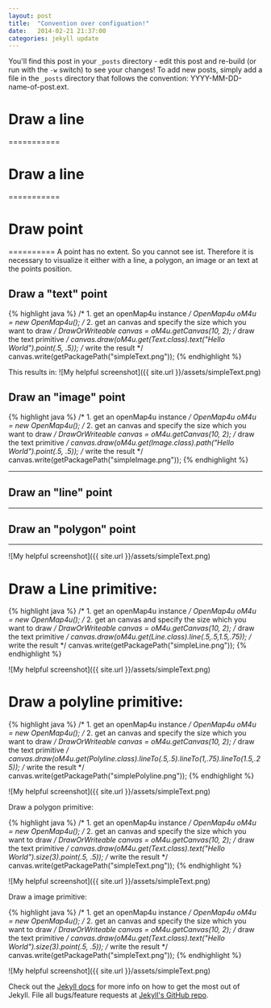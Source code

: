 ```yaml
---
layout: post
title:  "Convention over configuation!"
date:   2014-02-21 21:37:00
categories: jekyll update
---
```


You'll find this post in your `_posts` directory - edit this post and re-build (or run with the `-w` switch) to see your changes!
To add new posts, simply add a file in the `_posts` directory that follows the convention: YYYY-MM-DD-name-of-post.ext.


# Draw a line
===========
# Draw a line
===========


# Draw point
==========
A point has no extent. So you cannot see ist. Therefore it is necessary to visualize it either with a line, a polygon, an image or an text at the points position.

## Draw a "text" point
{% highlight java %}
/* 1. get an openMap4u instance */
OpenMap4u oM4u = new OpenMap4u();
/* 2. get an canvas and specify the size which you want to draw */
DrawOrWriteable canvas = oM4u.getCanvas(10, 2);
/* draw the text primitive */
canvas.draw(oM4u.get(Text.class).text("Hello World").point(.5, .5));
/* write the result */
canvas.write(getPackagePath("simpleText.png"));
{% endhighlight %}

This results in: 
![My helpful screenshot]({{ site.url }}/assets/simpleText.png)


## Draw an "image" point
{% highlight java %}
/* 1. get an openMap4u instance */
OpenMap4u oM4u = new OpenMap4u();
/* 2. get an canvas and specify the size which you want to draw */
DrawOrWriteable canvas = oM4u.getCanvas(10, 2);
/* draw the text primitive */
canvas.draw(oM4u.get(Image.class).path("Hello World").point(.5, .5));
/* write the result */
canvas.write(getPackagePath("simpleImage.png"));
{% endhighlight %}

---------------------
## Draw an "line" point
---------------------
## Draw an "polygon" point
---------------------


 

![My helpful screenshot]({{ site.url }}/assets/simpleText.png)


# Draw a Line primitive:

{% highlight java %}
/* 1. get an openMap4u instance */
OpenMap4u oM4u = new OpenMap4u();
/* 2. get an canvas and specify the size which you want to draw */
DrawOrWriteable canvas = oM4u.getCanvas(10, 2);
/* draw the text primitive */
canvas.draw(oM4u.get(Line.class).line(.5,.5,1.5,.75));
/* write the result */
canvas.write(getPackagePath("simpleLine.png"));
{% endhighlight %}

![My helpful screenshot]({{ site.url }}/assets/simpleText.png)

# Draw a polyline primitive:

{% highlight java %}
/* 1. get an openMap4u instance */
OpenMap4u oM4u = new OpenMap4u();
/* 2. get an canvas and specify the size which you want to draw */
DrawOrWriteable canvas = oM4u.getCanvas(10, 2);
/* draw the text primitive */
canvas.draw(oM4u.get(Polyline.class).lineTo(.5,.5).lineTo(1,.75).lineTo(1.5,.25));
/* write the result */
canvas.write(getPackagePath("simplePolyline.png"));
{% endhighlight %}

![My helpful screenshot]({{ site.url }}/assets/simpleText.png)

Draw a polygon primitive:

{% highlight java %}
/* 1. get an openMap4u instance */
OpenMap4u oM4u = new OpenMap4u();
/* 2. get an canvas and specify the size which you want to draw */
DrawOrWriteable canvas = oM4u.getCanvas(10, 2);
/* draw the text primitive */
canvas.draw(oM4u.get(Text.class).text("Hello World").size(3).point(.5, .5));
/* write the result */
canvas.write(getPackagePath("simpleText.png"));
{% endhighlight %}

![My helpful screenshot]({{ site.url }}/assets/simpleText.png)

Draw a image primitive:

{% highlight java %}
/* 1. get an openMap4u instance */
OpenMap4u oM4u = new OpenMap4u();
/* 2. get an canvas and specify the size which you want to draw */
DrawOrWriteable canvas = oM4u.getCanvas(10, 2);
/* draw the text primitive */
canvas.draw(oM4u.get(Text.class).text("Hello World").size(3).point(.5, .5));
/* write the result */
canvas.write(getPackagePath("simpleText.png"));
{% endhighlight %}

![My helpful screenshot]({{ site.url }}/assets/simpleText.png)


Check out the [Jekyll docs][jekyll] for more info on how to get the most out of Jekyll. File all bugs/feature requests at [Jekyll's GitHub repo][jekyll-gh].

[jekyll-gh]: https://github.com/mojombo/jekyll
[jekyll]:    http://jekyllrb.com
